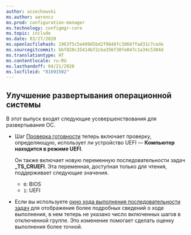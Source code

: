 ```yaml
---
author: aczechowski
ms.author: aaroncz
ms.prod: configuration-manager
ms.technology: configmgr-core
ms.topic: include
ms.date: 03/27/2020
ms.openlocfilehash: 1963f5c5e499d5bd2f9848fc3866ffad31c7cede
ms.sourcegitcommit: bbf820c35414bf2cba356f30fe047c1a34c5384d
ms.translationtype: HT
ms.contentlocale: ru-RU
ms.lasthandoff: 04/21/2020
ms.locfileid: "81691502"
---
```

## <a name="improvements-to-os-deployment"></a><a name="bkmk_osd"></a> Улучшение развертывания операционной системы

В этот выпуск входят следующие усовершенствования для развертывания ОС.

- Шаг [Проверка готовности](../../../../../osd/understand/task-sequence-steps.md#BKMK_CheckReadiness) теперь включает проверку, определяющую, использует ли устройство UEFI — **Компьютер находится в режиме UEFI**.<!--6452769-->

    Он также включает новую переменную последовательности задач **_TS_CRUEFI**. Эта переменная, доступная только для чтения, поддерживает следующие значения.

  - `0`: BIOS
  - `1`: UEFI

- Если вы используете [окно хода выполнения последовательности задач](../../technical-preview-2002.md#bkmk_tsprogress) для отображения более подробных сведений о ходе выполнения, в нем теперь не указано число включенных шагов в отключенной группе.<!-- 6448412 --> Это изменение помогает сделать оценку выполнения более точной.
